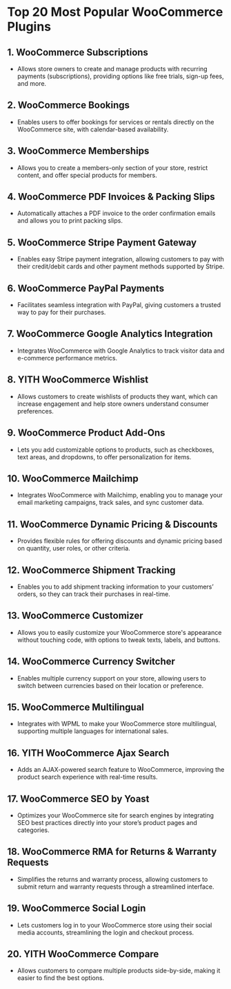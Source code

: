 # Top 20 Most Popular WooCommerce Plugins

## 1. **WooCommerce Subscriptions**

- Allows store owners to create and manage products with recurring payments (subscriptions), providing options like free trials, sign-up fees, and more.

## 2. **WooCommerce Bookings**

- Enables users to offer bookings for services or rentals directly on the WooCommerce site, with calendar-based availability.

## 3. **WooCommerce Memberships**

- Allows you to create a members-only section of your store, restrict content, and offer special products for members.

## 4. **WooCommerce PDF Invoices & Packing Slips**

- Automatically attaches a PDF invoice to the order confirmation emails and allows you to print packing slips.

## 5. **WooCommerce Stripe Payment Gateway**

- Enables easy Stripe payment integration, allowing customers to pay with their credit/debit cards and other payment methods supported by Stripe.

## 6. **WooCommerce PayPal Payments**

- Facilitates seamless integration with PayPal, giving customers a trusted way to pay for their purchases.

## 7. **WooCommerce Google Analytics Integration**

- Integrates WooCommerce with Google Analytics to track visitor data and e-commerce performance metrics.

## 8. **YITH WooCommerce Wishlist**

- Allows customers to create wishlists of products they want, which can increase engagement and help store owners understand consumer preferences.

## 9. **WooCommerce Product Add-Ons**

- Lets you add customizable options to products, such as checkboxes, text areas, and dropdowns, to offer personalization for items.

## 10. **WooCommerce Mailchimp**

- Integrates WooCommerce with Mailchimp, enabling you to manage your email marketing campaigns, track sales, and sync customer data.

## 11. **WooCommerce Dynamic Pricing & Discounts**

- Provides flexible rules for offering discounts and dynamic pricing based on quantity, user roles, or other criteria.

## 12. **WooCommerce Shipment Tracking**

- Enables you to add shipment tracking information to your customers’ orders, so they can track their purchases in real-time.

## 13. **WooCommerce Customizer**

- Allows you to easily customize your WooCommerce store's appearance without touching code, with options to tweak texts, labels, and buttons.

## 14. **WooCommerce Currency Switcher**

- Enables multiple currency support on your store, allowing users to switch between currencies based on their location or preference.

## 15. **WooCommerce Multilingual**

- Integrates with WPML to make your WooCommerce store multilingual, supporting multiple languages for international sales.

## 16. **YITH WooCommerce Ajax Search**

- Adds an AJAX-powered search feature to WooCommerce, improving the product search experience with real-time results.

## 17. **WooCommerce SEO by Yoast**

- Optimizes your WooCommerce site for search engines by integrating SEO best practices directly into your store’s product pages and categories.

## 18. **WooCommerce RMA for Returns & Warranty Requests**

- Simplifies the returns and warranty process, allowing customers to submit return and warranty requests through a streamlined interface.

## 19. **WooCommerce Social Login**

- Lets customers log in to your WooCommerce store using their social media accounts, streamlining the login and checkout process.

## 20. **YITH WooCommerce Compare**

- Allows customers to compare multiple products side-by-side, making it easier to find the best options.
